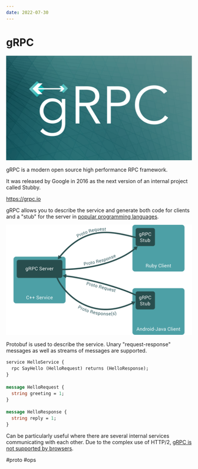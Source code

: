 ```yaml
---
date: 2022-07-30
---
```


# gRPC

![gRPC logo](grpc.png)

gRPC is a modern open source high performance RPC framework.

It was released by Google in 2016 as the next version of an internal project
called Stubby.

https://grpc.io

gRPC allows you to describe the service and generate both code for clients and
a "stub" for the server in [popular programming languages](https://grpc.io/docs/languages/).

![gRPC example](grpc_example.png)

Protobuf is used to describe the service.
Unary "request-response" messages as well as streams of messages are supported.

```proto
service HelloService {
  rpc SayHello (HelloRequest) returns (HelloResponse);
}

message HelloRequest {
  string greeting = 1;
}

message HelloResponse {
  string reply = 1;
}
```

Can be particularly useful where there are several internal services
communicating with each other. Due to the complex use of HTTP/2,
[gRPC is not supported by browsers](https://grpc.io/blog/state-of-grpc-web/).

#proto #ops
